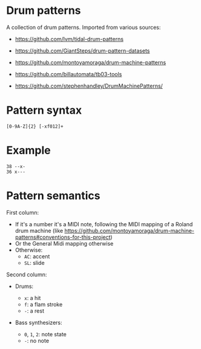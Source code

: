 # Drum patterns

A collection of drum patterns.
Imported from various sources:

- https://github.com/lvm/tidal-drum-patterns

- https://github.com/GiantSteps/drum-pattern-datasets

- https://github.com/montoyamoraga/drum-machine-patterns

- https://github.com/billautomata/tb03-tools

- https://github.com/stephenhandley/DrumMachinePatterns/

# Pattern syntax

    [0-9A-Z]{2} [-xf012]+

# Example

    38 --x-
    36 x---

# Pattern semantics

First column:
* If it's a number it's a MIDI note, following the MIDI mapping of a Roland drum machine (like https://github.com/montoyamoraga/drum-machine-patterns#conventions-for-this-project)
* Or the General Midi mapping otherwise
* Otherwise:
  * `AC`: accent
  * `SL`: slide

Second column:
* Drums: 
  * `x`: a hit
  * `f`: a flam stroke
  * `-`: a rest

* Bass synthesizers: 
  * `0`, `1`, `2`: note state
  * `-`: no note

